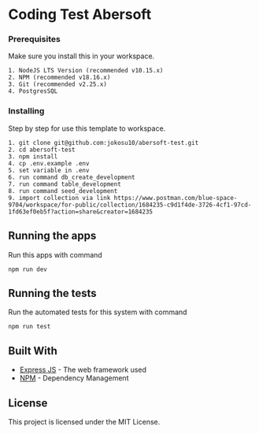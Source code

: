 # Coding Test Abersoft

### Prerequisites

Make sure you install this in your workspace.

```
1. NodeJS LTS Version (recommended v10.15.x)
2. NPM (recommended v18.16.x)
3. Git (recommended v2.25.x)
4. PostgresSQL
```

### Installing

Step by step for use this template to workspace.
```
1. git clone git@github.com:jokosu10/abersoft-test.git
2. cd abersoft-test
3. npm install
4. cp .env.example .env
5. set variable in .env
6. run command db_create_development
7. run command table_development
8. run command seed_development
9. import collection via link https://www.postman.com/blue-space-9704/workspace/for-public/collection/1684235-c9d1f4de-3726-4cf1-97cd-1fd63ef0eb5f?action=share&creator=1684235
```

## Running the apps
Run this apps with command
```
npm run dev
```

## Running the tests

Run the automated tests for this system with command
```
npm run test
```

## Built With

* [Express JS](https://expressjs.com/) - The web framework used
* [NPM](https://www.npmjs.com/) - Dependency Management

## License

This project is licensed under the MIT License.